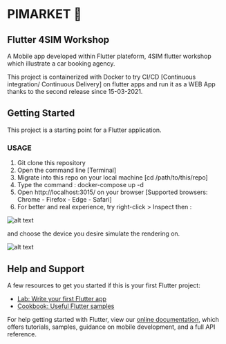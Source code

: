 # PIMARKET 🚧

## Flutter 4SIM Workshop

A Mobile app developed within Flutter plateform, 4SIM flutter workshop which illustrate a car booking agency.

This project is containerized with Docker to try CI/CD [Continuous integration/ Continuous Delivery] on flutter apps and run it as a WEB App thanks to the second release since 15-03-2021.

## Getting Started

This project is a starting point for a Flutter application.

### USAGE

1. Git clone this repository
2. Open the command line [Terminal]
3. Migrate into this repo on your local machine [cd /path/to/this/repo]
4. Type the command : docker-compose up -d
5. Open http://localhost:3015/ on your browser [Supported browsers: Chrome - Firefox - Edge - Safari]
6. For better and real experience, try right-click > Inspect then : 

![alt text](https://github.com/khaledGuedria/PIMARKET-flutter/blob/main/1.png?raw=true)

and choose the device you desire simulate the rendering on.

![alt text](https://github.com/khaledGuedria/PIMARKET-flutter/blob/main/2.png?raw=true)

## Help and Support

A few resources to get you started if this is your first Flutter project:

- [Lab: Write your first Flutter app](https://flutter.dev/docs/get-started/codelab)
- [Cookbook: Useful Flutter samples](https://flutter.dev/docs/cookbook)

For help getting started with Flutter, view our
[online documentation](https://flutter.dev/docs), which offers tutorials,
samples, guidance on mobile development, and a full API reference.
